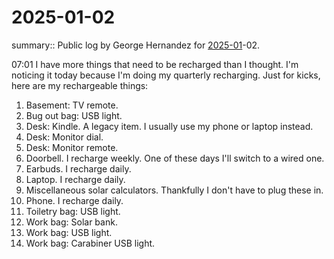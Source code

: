 #  2025-01-02

summary:: Public log by George Hernandez for [2025-01](2025-01.md)-02.

07:01 I have more things that need to be recharged than I thought. I'm noticing it today because I'm doing my quarterly recharging. Just for kicks, here are my rechargeable things:

1. Basement: TV remote. 
2. Bug out bag: USB light. 
3. Desk: Kindle. A legacy item. I usually use my phone or laptop instead.
4. Desk: Monitor dial. 
5. Desk: Monitor remote. 
6. Doorbell. I recharge weekly. One of these days I'll switch to a wired one.
7. Earbuds. I recharge daily.
8. Laptop. I recharge daily. 
9. Miscellaneous solar calculators. Thankfully I don't have to plug these in.
10. Phone. I recharge daily. 
11. Toiletry bag: USB light. 
12. Work bag: Solar bank. 
13. Work bag: USB light. 
14. Work bag: Carabiner USB light. 
